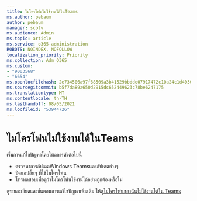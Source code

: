 ```yaml
---
title: ไมโครโฟนไม่ใช้งานได้ในTeams
ms.author: pebaum
author: pebaum
manager: scotv
ms.audience: Admin
ms.topic: article
ms.service: o365-administration
ROBOTS: NOINDEX, NOFOLLOW
localization_priority: Priority
ms.collection: Adm_O365
ms.custom:
- "9003568"
- "6654"
ms.openlocfilehash: 2e734506a97f68509a3b41529bbdde07917472c10a24c1d40305fdad7feff41a
ms.sourcegitcommit: b5f7da89a650d2915dc652449623c78be6247175
ms.translationtype: MT
ms.contentlocale: th-TH
ms.lasthandoff: 08/05/2021
ms.locfileid: "53944726"
---
```

# <a name="microphone-isnt-working-in-teams"></a>ไมโครโฟนไม่ใช้งานได้ในTeams

เริ่มการแก้ไขปัญหาโดยให้ดการดังต่อไปนี้

- ตรวจหาการอัปเดตWindows Teamsและอัปเดตต่างๆ
- ปิดแอปอื่นๆ ที่ใช้ไมโครโฟน
- โทรทดสอบเพื่อดูว่าไมโครโฟนใช้งานได้อย่างถูกต้องหรือไม่

ดูรายละเอียดและขั้นตอนการแก้ไขปัญหาเพิ่มเติม ให้ดู[ไมโครโฟนของฉันไม่ใช้งานได้ใน Teams](https://support.microsoft.com/office/666d1123-9dd0-4a31-ad2e-a758b204f33a)
